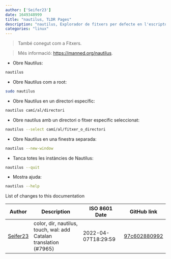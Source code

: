 ```yaml
---
author: ['Seifer23']
date: 1649348999
title: "nautilus, TLDR Pages"
description: "nautilus, Explorador de fitxers per defecte en l'escriptori GNOME."
categories: "linux"
---
```

> També conegut com a Fitxers.

> Més informació: <https://manned.org/nautilus>.

- Obre Nautilus:

```bash
nautilus
```

- Obre Nautilus com a root:

```bash
sudo nautilus
```

- Obre Nautilus en un directori específic:

```bash
nautilus camí/al/directori
```

- Obre nautilus amb un directori o fitxer específic seleccionat:

```bash
nautilus --select camí/al/fitxer_o_directori
```

- Obre Nautilus en una finestra separada:

```bash
nautilus --new-window
```

- Tanca totes les instàncies de Nautilus:

```bash
nautilus --quit
```

- Mostra ajuda:

```bash
nautilus --help
```
List of changes to this documentation


Author | Description | ISO 8601 Date | GitHub link
------|-----|-----|-----
[Seifer23](mailto:48915360+Seifer23@users.noreply.github.com) | color, dir, nautilus, touch, wal: add Catalan translation (#7965) | 2022-04-07T18:29:59 | [97c602880992](https://github.com/tldr-pages/tldr/commit/97c6028809920cd56e8270c571ac948e7893973e)


